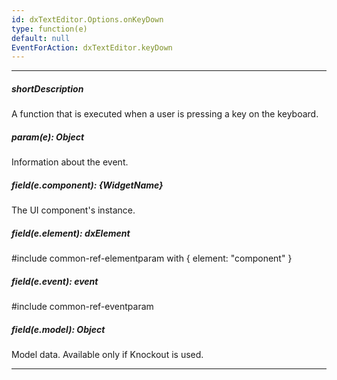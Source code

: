 ```yaml
---
id: dxTextEditor.Options.onKeyDown
type: function(e)
default: null
EventForAction: dxTextEditor.keyDown
---
```

---
##### shortDescription
A function that is executed when a user is pressing a key on the keyboard.

##### param(e): Object
Information about the event.

##### field(e.component): {WidgetName}
The UI component's instance.

##### field(e.element): dxElement
#include common-ref-elementparam with { element: "component" }

##### field(e.event): event
#include common-ref-eventparam

##### field(e.model): Object
Model data. Available only if Knockout is used.

---

